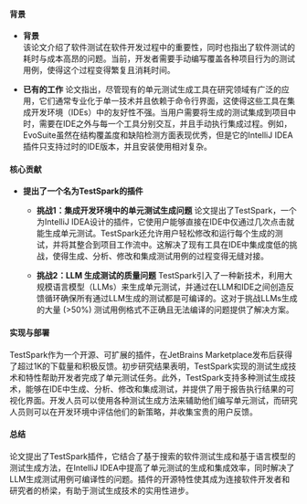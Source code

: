 #### 背景
- **背景**       
    该论文介绍了软件测试在软件开发过程中的重要性，同时也指出了软件测试的耗时与成本高昂的问题。当前，开发者需要手动编写覆盖各种项目行为的测试用例，使得这个过程变得繁复且消耗时间。
    
- **已有的工作**
    论文指出，尽管现有的单元测试生成工具在研究领域有广泛的应用，它们通常专业化于单一技术并且依赖于命令行界面，这使得这些工具在集成开发环境（IDEs）中的友好性不强。当用户需要将生成的测试集成到项目中时，需要在IDE之外与每一个工具分别交互，并且手动执行集成过程。例如，EvoSuite虽然在结构覆盖度和缺陷检测方面表现优秀，但是它的IntelliJ IDEA插件只支持过时的IDE版本，并且安装使用相对复杂。

#### 核心贡献
- **提出了一个名为TestSpark的插件**
    - **挑战1：集成开发环境中的单元测试生成问题**
        论文提出了TestSpark，一个为IntelliJ IDEA设计的插件，它使用户能够直接在IDE中仅通过几次点击就能生成单元测试。TestSpark还允许用户轻松修改和运行每个生成的测试，并将其整合到项目工作流中。这解决了现有工具在IDE中集成度低的挑战，使得生成、分析、修改和集成测试用例的过程变得无缝对接。

    - **挑战2：LLM 生成测试的质量问题**
        TestSpark引入了一种新技术，利用大规模语言模型（LLMs）来生成单元测试，并通过在LLM和IDE之间创造反馈循环确保所有通过LLM生成的测试都是可编译的。这对于挑战LLMs生成的大量 (>50%) 测试用例格式不正确且无法编译的问题提供了解决方案。

#### 实现与部署
TestSpark作为一个开源、可扩展的插件，在JetBrains Marketplace发布后获得了超过1K的下载量和积极反馈。初步研究结果表明，TestSpark实现的测试生成技术和特性帮助开发者完成了单元测试任务。此外，TestSpark支持多种测试生成技术，能够在IDE中生成、分析、修改和集成测试，并提供了用于报告执行结果的可视化界面。开发人员可以使用各种测试生成方法来辅助他们编写单元测试，而研究人员则可以在开发环境中评估他们的新策略，并收集宝贵的用户反馈。

#### 总结
论文提出了TestSpark插件，它结合了基于搜索的软件测试生成和基于语言模型的测试生成方法，在IntelliJ IDEA中提高了单元测试的生成和集成效率，同时解决了LLM生成测试用例可编译性的问题。插件的开源特性使其成为连接软件开发者和研究者的桥梁，有助于测试生成技术的实用性进步。